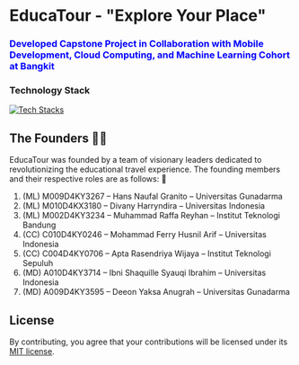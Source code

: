 # EducaTour - "Explore Your Place"
### <span style="color:blue;">Developed Capstone Project in Collaboration with Mobile Development, Cloud Computing, and Machine Learning Cohort at Bangkit</span>

### Technology Stack
[![Tech Stacks](https://skillicons.dev/icons?i=gcp,git,kotlin,java,django,python,figma,postgres,postman)](https://skillicons.dev)

## The Founders 🙋‍♂️
EducaTour was founded by a team of visionary leaders dedicated to revolutionizing the educational travel experience. The founding members and their respective roles are as follows: 🔗
1. (ML) M009D4KY3267 – Hans Naufal Granito – Universitas Gunadarma
2. (ML) M010D4KX3180 – Divany Harryndira – Universitas Indonesia
3. (ML) M002D4KY3234 – Muhammad Raffa Reyhan – Institut Teknologi Bandung
4. (CC) C010D4KY0246 – Mohammad Ferry Husnil Arif – Universitas Indonesia
5. (CC) C004D4KY0706 – Apta Rasendriya Wijaya – Institut Teknologi Sepuluh
6. (MD) A010D4KY3714 – Ibni Shaquille Syauqi Ibrahim – Universitas Indonesia
7. (MD) A009D4KY3595 – Deeon Yaksa Anugrah – Universitas Gunadarma

## License
By contributing, you agree that your contributions will be licensed under its [MIT license](./LICENSE).
